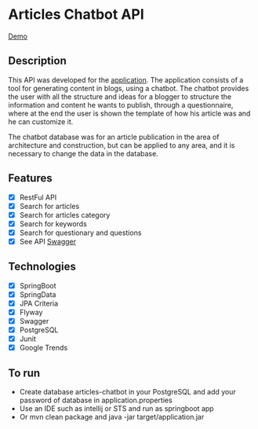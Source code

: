 # Articles Chatbot API

[Demo](https://articles-chatbot-api.herokuapp.com/articles_category)

## Description

This API was developed for the [application](https://github.com/viniciusaugutis/articles-chatbot-front). The application consists of a tool for generating content in blogs, using a chatbot. The chatbot provides the user with all the structure and ideas for a blogger to structure the information and content he wants to publish, through a questionnaire, where at the end the user is shown the template of how his article was and he can customize it.

The chatbot database was for an article publication in the area of ​​architecture and construction, but can be applied to any area, and it is necessary to change the data in the database.

## Features
- [x] RestFul API
- [x] Search for articles
- [x] Search for articles category
- [x] Search for keywords
- [x] Search for questionary and questions
- [x] See API [Swagger](https://articles-chatbot-api.herokuapp.com/swagger-ui.html) 

## Technologies
- [x] SpringBoot
- [x] SpringData
- [x] JPA Criteria
- [x] Flyway
- [x] Swagger
- [x] PostgreSQL
- [x] Junit
- [X] Google Trends

## To run
 
- Create database articles-chatbot in your PostgreSQL and add your password of database in application.properties
- Use an IDE such as intellij or STS and run as springboot app
- Or mvn clean package and java -jar target/application.jar

